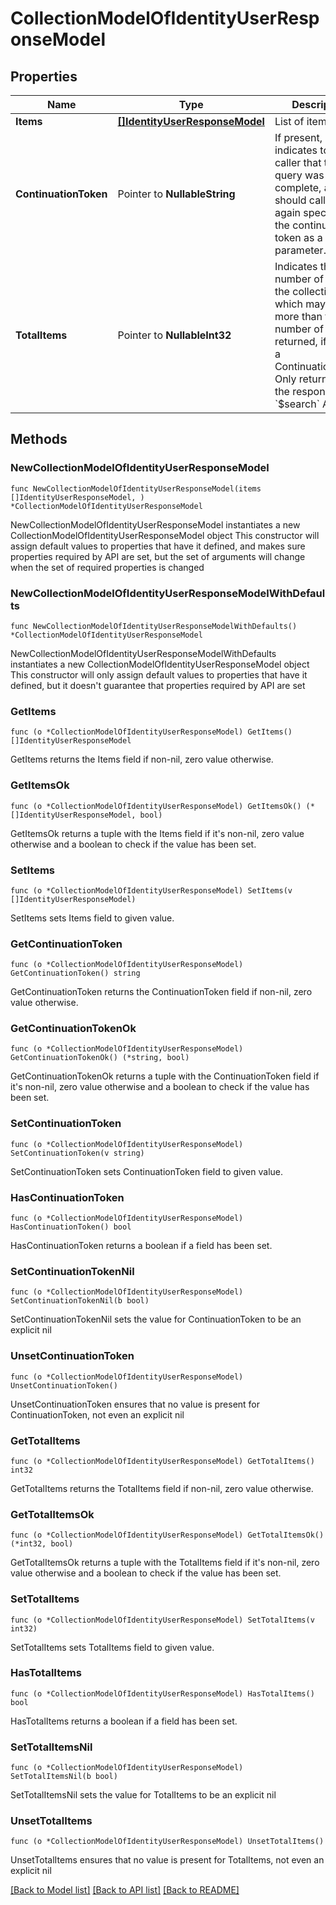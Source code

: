 # CollectionModelOfIdentityUserResponseModel

## Properties

Name | Type | Description | Notes
------------ | ------------- | ------------- | -------------
**Items** | [**[]IdentityUserResponseModel**](IdentityUserResponseModel.md) | List of items. | 
**ContinuationToken** | Pointer to **NullableString** | If present, indicates to the caller that the query was not complete, and they should call the API again specifying the continuation token as a query parameter. | [optional] 
**TotalItems** | Pointer to **NullableInt32** | Indicates the total number of items in the collection, which may be more than the number of Items returned, if there is a ContinuationToken.  Only returned in the response to &#x60;$search&#x60; APIs. | [optional] 

## Methods

### NewCollectionModelOfIdentityUserResponseModel

`func NewCollectionModelOfIdentityUserResponseModel(items []IdentityUserResponseModel, ) *CollectionModelOfIdentityUserResponseModel`

NewCollectionModelOfIdentityUserResponseModel instantiates a new CollectionModelOfIdentityUserResponseModel object
This constructor will assign default values to properties that have it defined,
and makes sure properties required by API are set, but the set of arguments
will change when the set of required properties is changed

### NewCollectionModelOfIdentityUserResponseModelWithDefaults

`func NewCollectionModelOfIdentityUserResponseModelWithDefaults() *CollectionModelOfIdentityUserResponseModel`

NewCollectionModelOfIdentityUserResponseModelWithDefaults instantiates a new CollectionModelOfIdentityUserResponseModel object
This constructor will only assign default values to properties that have it defined,
but it doesn't guarantee that properties required by API are set

### GetItems

`func (o *CollectionModelOfIdentityUserResponseModel) GetItems() []IdentityUserResponseModel`

GetItems returns the Items field if non-nil, zero value otherwise.

### GetItemsOk

`func (o *CollectionModelOfIdentityUserResponseModel) GetItemsOk() (*[]IdentityUserResponseModel, bool)`

GetItemsOk returns a tuple with the Items field if it's non-nil, zero value otherwise
and a boolean to check if the value has been set.

### SetItems

`func (o *CollectionModelOfIdentityUserResponseModel) SetItems(v []IdentityUserResponseModel)`

SetItems sets Items field to given value.


### GetContinuationToken

`func (o *CollectionModelOfIdentityUserResponseModel) GetContinuationToken() string`

GetContinuationToken returns the ContinuationToken field if non-nil, zero value otherwise.

### GetContinuationTokenOk

`func (o *CollectionModelOfIdentityUserResponseModel) GetContinuationTokenOk() (*string, bool)`

GetContinuationTokenOk returns a tuple with the ContinuationToken field if it's non-nil, zero value otherwise
and a boolean to check if the value has been set.

### SetContinuationToken

`func (o *CollectionModelOfIdentityUserResponseModel) SetContinuationToken(v string)`

SetContinuationToken sets ContinuationToken field to given value.

### HasContinuationToken

`func (o *CollectionModelOfIdentityUserResponseModel) HasContinuationToken() bool`

HasContinuationToken returns a boolean if a field has been set.

### SetContinuationTokenNil

`func (o *CollectionModelOfIdentityUserResponseModel) SetContinuationTokenNil(b bool)`

 SetContinuationTokenNil sets the value for ContinuationToken to be an explicit nil

### UnsetContinuationToken
`func (o *CollectionModelOfIdentityUserResponseModel) UnsetContinuationToken()`

UnsetContinuationToken ensures that no value is present for ContinuationToken, not even an explicit nil
### GetTotalItems

`func (o *CollectionModelOfIdentityUserResponseModel) GetTotalItems() int32`

GetTotalItems returns the TotalItems field if non-nil, zero value otherwise.

### GetTotalItemsOk

`func (o *CollectionModelOfIdentityUserResponseModel) GetTotalItemsOk() (*int32, bool)`

GetTotalItemsOk returns a tuple with the TotalItems field if it's non-nil, zero value otherwise
and a boolean to check if the value has been set.

### SetTotalItems

`func (o *CollectionModelOfIdentityUserResponseModel) SetTotalItems(v int32)`

SetTotalItems sets TotalItems field to given value.

### HasTotalItems

`func (o *CollectionModelOfIdentityUserResponseModel) HasTotalItems() bool`

HasTotalItems returns a boolean if a field has been set.

### SetTotalItemsNil

`func (o *CollectionModelOfIdentityUserResponseModel) SetTotalItemsNil(b bool)`

 SetTotalItemsNil sets the value for TotalItems to be an explicit nil

### UnsetTotalItems
`func (o *CollectionModelOfIdentityUserResponseModel) UnsetTotalItems()`

UnsetTotalItems ensures that no value is present for TotalItems, not even an explicit nil

[[Back to Model list]](../README.md#documentation-for-models) [[Back to API list]](../README.md#documentation-for-api-endpoints) [[Back to README]](../README.md)


